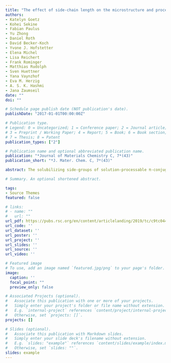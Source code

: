 ```yaml
---
title: "The effect of side-chain length on the microstructure and processing window of zone-cast naphthalene-based bispentalenes"
authors:
- Katelyn Goetz
- Kohei Sekine
- Fabian Paulus
- Yu Zhong
- Daniel Roth
- David Becker-Koch
- Yvone J. Hofstetter
- Elena Michel
- Lisa Reichert
- Frank Rominger
- Matthias Rudolph
- Sven Huettner
- Yana Vaynzhof
- Eva M. Herzig
- A. S. K. Hashmi
- Jana Zaumseil
date: ""
doi: ""

# Schedule page publish date (NOT publication's date).
publishDate: "2017-01-01T00:00:00Z"

# Publication type.
# Legend: 0 = Uncategorized; 1 = Conference paper; 2 = Journal article;
# 3 = Preprint / Working Paper; 4 = Report; 5 = Book; 6 = Book section;
# 7 = Thesis; 8 = Patent
publication_types: ["2"]

# Publication name and optional abbreviated publication name.
publication: "*Journal of Materials Chemistry C, 7*(43)"
publication_short: "*J. Mater. Chem. C, 7*(43)"

abstract: The solubilizing side-groups of solution-processable π-conjugated organic semiconductors affect both the crystal structure and microstructure of the respective thin films and thus charge-carrier mobility in devices. In this work, we explore how the alkyl side-chain length influences thin-film structure and charge transport in field-effect transistors of zone-cast, naphthalene-based bispentalenes. By tuning the alkyl-chain length and the casting speed, we alter the microstructure from highly aligned ribbons, to feathered ribbons, to disordered grains. Concurrently, the hole mobility changes over two orders of magnitude, from 0.001 cm2 V−1 s−1 at the fastest speeds to roughly 0.1 cm2 V−1 s−1 at slower speeds. The highest mobilities correspond to the presence of an aligned ribbon morphology. While optical measurements indicate negligible electronic differences between the molecules, grazing incidence X-ray diffraction measurements show that the films display different degrees of order and alignment. The compound with pentyl side-chains exhibits the largest tolerance to different processing conditions, yielding an aligned ribbon microstructure and high mobility over a wide range of casting speeds. Our results highlight the impact that even small changes to the molecular structure can have on the processing window and transport properties of thin-film devices.

# Summary. An optional shortened abstract.

tags:
- Source Themes
featured: false

# links:
# - name: ""
#   url: ""
url_pdf: https://pubs.rsc.org/en/content/articlelanding/2019/tc/c9tc04470a/unauth#!divAbstract
url_code: ''
url_dataset: ''
url_poster: ''
url_project: ''
url_slides: ''
url_source: ''
url_video: ''

# Featured image
# To use, add an image named `featured.jpg/png` to your page's folder. 
image:
  caption: ''
  focal_point: ""
  preview_only: false

# Associated Projects (optional).
#   Associate this publication with one or more of your projects.
#   Simply enter your project's folder or file name without extension.
#   E.g. `internal-project` references `content/project/internal-project/index.md`.
#   Otherwise, set `projects: []`.
projects: []

# Slides (optional).
#   Associate this publication with Markdown slides.
#   Simply enter your slide deck's filename without extension.
#   E.g. `slides: "example"` references `content/slides/example/index.md`.
#   Otherwise, set `slides: ""`.
slides: example
---
```


